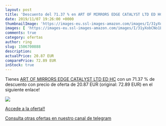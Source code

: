 ```yaml
---
layout: post
title: 'Descuento del 71.37 % en ART OF MIRRORS EDGE CATALYST LTD ED HC'
date: 2019/11/07 19:26:00 +0000
thumbnailImage: 'https://images-eu.ssl-images-amazon.com/images/I/31yXobCNo1L._SL200_.jpg'
images: [ 'https://images-eu.ssl-images-amazon.com/images/I/31yXobCNo1L._SL200_.jpg' ]
comments: true
category: ofertas
author: ring
slug: 1506700888
description:
actualPrice: 20.87 EUR
comparePrice: 72.89 EUR
inStock: true
---
```


Tienes [ART OF MIRRORS EDGE CATALYST LTD ED HC](https://www.amazon.com/dp/1506700888/?tag=redken08-20) con un 71.37 % de descuento con precio de oferta de 20.87 EUR (original: 72.89 EUR) en el siguiente enlace!

[![](https://images-eu.ssl-images-amazon.com/images/I/31yXobCNo1L._SL200_.jpg)](https://www.amazon.com/dp/1506700888/?tag=redken08-20)

[Accede a la oferta!!](https://www.amazon.com/dp/1506700888/?tag=redken08-20)

[Consulta otras ofertas en nuestro canal de telegram](https://t.me/s/ofertas25)
